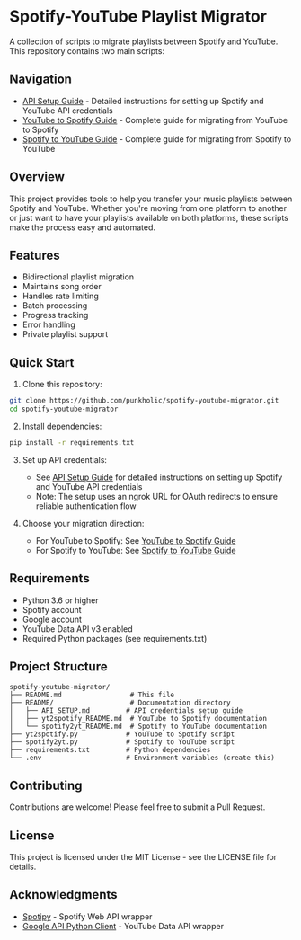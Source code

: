 # Spotify-YouTube Playlist Migrator

A collection of scripts to migrate playlists between Spotify and YouTube. This repository contains two main scripts:


## Navigation

- [API Setup Guide](README/API_SETUP.md) - Detailed instructions for setting up Spotify and YouTube API credentials
- [YouTube to Spotify Guide](README/yt2spotify_README.md) - Complete guide for migrating from YouTube to Spotify
- [Spotify to YouTube Guide](README/spotify2yt_README.md) - Complete guide for migrating from Spotify to YouTube

## Overview

This project provides tools to help you transfer your music playlists between Spotify and YouTube. Whether you're moving from one platform to another or just want to have your playlists available on both platforms, these scripts make the process easy and automated.

## Features

- Bidirectional playlist migration
- Maintains song order
- Handles rate limiting
- Batch processing
- Progress tracking
- Error handling
- Private playlist support

## Quick Start

1. Clone this repository:
```bash
git clone https://github.com/punkholic/spotify-youtube-migrator.git
cd spotify-youtube-migrator
```

2. Install dependencies:
```bash
pip install -r requirements.txt
```

3. Set up API credentials:
   - See [API Setup Guide](README/API_SETUP.md) for detailed instructions on setting up Spotify and YouTube API credentials
   - Note: The setup uses an ngrok URL for OAuth redirects to ensure reliable authentication flow

4. Choose your migration direction:
   - For YouTube to Spotify: See [YouTube to Spotify Guide](README/yt2spotify_README.md)
   - For Spotify to YouTube: See [Spotify to YouTube Guide](README/spotify2yt_README.md)

## Requirements

- Python 3.6 or higher
- Spotify account
- Google account
- YouTube Data API v3 enabled
- Required Python packages (see requirements.txt)

## Project Structure

```
spotify-youtube-migrator/
├── README.md                 # This file
├── README/                   # Documentation directory
│   ├── API_SETUP.md         # API credentials setup guide
│   ├── yt2spotify_README.md  # YouTube to Spotify documentation
│   └── spotify2yt_README.md  # Spotify to YouTube documentation
├── yt2spotify.py            # YouTube to Spotify script
├── spotify2yt.py            # Spotify to YouTube script
├── requirements.txt         # Python dependencies
└── .env                     # Environment variables (create this)
```

## Contributing

Contributions are welcome! Please feel free to submit a Pull Request.

## License

This project is licensed under the MIT License - see the LICENSE file for details.

## Acknowledgments

- [Spotipy](https://github.com/spotipy-dev/spotipy) - Spotify Web API wrapper
- [Google API Python Client](https://github.com/googleapis/google-api-python-client) - YouTube Data API wrapper 